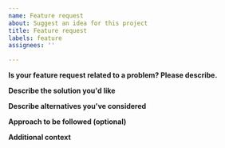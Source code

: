 ```yaml
---
name: Feature request
about: Suggest an idea for this project
title: Feature request
labels: feature
assignees: ''

---
```


**Is your feature request related to a problem? Please describe.**
<!-- A clear and concise description of what the problem is. --->

**Describe the solution you'd like**
<!-- A clear and concise description of what you want to happen. --->

**Describe alternatives you've considered**
<!-- A clear and concise description of any alternative solutions or features you've considered. --->

**Approach to be followed (optional)**
<!-- A clear and concise description of approach to be followed. --->

**Additional context**
<!-- Add any other context or screenshots about the feature request here. --->
